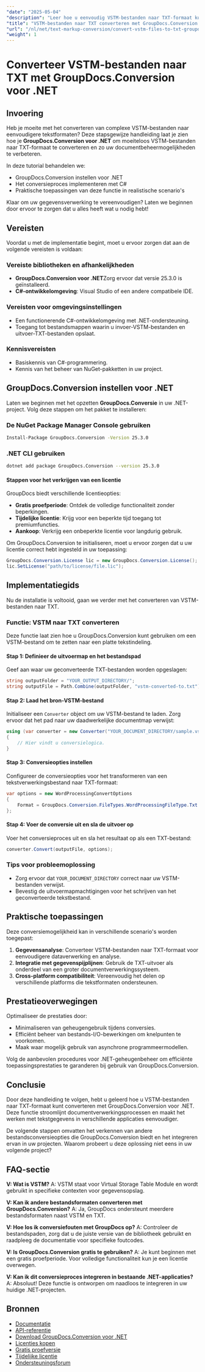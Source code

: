```yaml
---
"date": "2025-05-04"
"description": "Leer hoe u eenvoudig VSTM-bestanden naar TXT-formaat kunt converteren met GroupDocs.Conversion voor .NET met deze uitgebreide handleiding, inclusief installatie en praktische toepassingen."
"title": "VSTM-bestanden naar TXT converteren met GroupDocs.Conversion voor .NET - Stapsgewijze handleiding"
"url": "/nl/net/text-markup-conversion/convert-vstm-files-to-txt-groupdocs-net/"
"weight": 1
---
```


# Converteer VSTM-bestanden naar TXT met GroupDocs.Conversion voor .NET

## Invoering
Heb je moeite met het converteren van complexe VSTM-bestanden naar eenvoudigere tekstformaten? Deze stapsgewijze handleiding laat je zien hoe je **GroupDocs.Conversion voor .NET** om moeiteloos VSTM-bestanden naar TXT-formaat te converteren en zo uw documentbeheermogelijkheden te verbeteren.

In deze tutorial behandelen we:
- GroupDocs.Conversion instellen voor .NET
- Het conversieproces implementeren met C#
- Praktische toepassingen van deze functie in realistische scenario's

Klaar om uw gegevensverwerking te vereenvoudigen? Laten we beginnen door ervoor te zorgen dat u alles heeft wat u nodig hebt!

## Vereisten
Voordat u met de implementatie begint, moet u ervoor zorgen dat aan de volgende vereisten is voldaan:

### Vereiste bibliotheken en afhankelijkheden
- **GroupDocs.Conversion voor .NET**Zorg ervoor dat versie 25.3.0 is geïnstalleerd.
- **C#-ontwikkelomgeving**: Visual Studio of een andere compatibele IDE.

### Vereisten voor omgevingsinstellingen
- Een functionerende C#-ontwikkelomgeving met .NET-ondersteuning.
- Toegang tot bestandsmappen waarin u invoer-VSTM-bestanden en uitvoer-TXT-bestanden opslaat.

### Kennisvereisten
- Basiskennis van C#-programmering.
- Kennis van het beheer van NuGet-pakketten in uw project.

## GroupDocs.Conversion instellen voor .NET

Laten we beginnen met het opzetten **GroupDocs.Conversie** in uw .NET-project. Volg deze stappen om het pakket te installeren:

### De NuGet Package Manager Console gebruiken
```bash
Install-Package GroupDocs.Conversion -Version 25.3.0
```

### .NET CLI gebruiken
```bash
dotnet add package GroupDocs.Conversion --version 25.3.0
```

#### Stappen voor het verkrijgen van een licentie
GroupDocs biedt verschillende licentieopties:
- **Gratis proefperiode**: Ontdek de volledige functionaliteit zonder beperkingen.
- **Tijdelijke licentie**: Krijg voor een beperkte tijd toegang tot premiumfuncties.
- **Aankoop**: Verkrijg een onbeperkte licentie voor langdurig gebruik.

Om GroupDocs.Conversion te initialiseren, moet u ervoor zorgen dat u uw licentie correct hebt ingesteld in uw toepassing:

```csharp
GroupDocs.Conversion.License lic = new GroupDocs.Conversion.License();
lic.SetLicense("path/to/license/file.lic");
```

## Implementatiegids
Nu de installatie is voltooid, gaan we verder met het converteren van VSTM-bestanden naar TXT.

### Functie: VSTM naar TXT converteren
Deze functie laat zien hoe u GroupDocs.Conversion kunt gebruiken om een VSTM-bestand om te zetten naar een platte tekstindeling.

#### Stap 1: Definieer de uitvoermap en het bestandspad
Geef aan waar uw geconverteerde TXT-bestanden worden opgeslagen:

```csharp
string outputFolder = "YOUR_OUTPUT_DIRECTORY/";
string outputFile = Path.Combine(outputFolder, "vstm-converted-to.txt");
```

#### Stap 2: Laad het bron-VSTM-bestand
Initialiseer een `Converter` object om uw VSTM-bestand te laden. Zorg ervoor dat het pad naar uw daadwerkelijke documentmap verwijst:

```csharp
using (var converter = new Converter("YOUR_DOCUMENT_DIRECTORY/sample.vstm"))
{
    // Hier vindt u conversielogica.
}
```

#### Stap 3: Conversieopties instellen
Configureer de conversieopties voor het transformeren van een tekstverwerkingsbestand naar TXT-formaat:

```csharp
var options = new WordProcessingConvertOptions 
{
    Format = GroupDocs.Conversion.FileTypes.WordProcessingFileType.Txt
};
```

#### Stap 4: Voer de conversie uit en sla de uitvoer op
Voer het conversieproces uit en sla het resultaat op als een TXT-bestand:

```csharp
converter.Convert(outputFile, options);
```

### Tips voor probleemoplossing
- Zorg ervoor dat `YOUR_DOCUMENT_DIRECTORY` correct naar uw VSTM-bestanden verwijst.
- Bevestig de uitvoermapmachtigingen voor het schrijven van het geconverteerde tekstbestand.

## Praktische toepassingen
Deze conversiemogelijkheid kan in verschillende scenario's worden toegepast:
1. **Gegevensanalyse**: Converteer VSTM-bestanden naar TXT-formaat voor eenvoudigere dataverwerking en analyse.
2. **Integratie met gegevenspijplijnen**: Gebruik de TXT-uitvoer als onderdeel van een groter documentverwerkingssysteem.
3. **Cross-platform compatibiliteit**: Vereenvoudig het delen op verschillende platforms die tekstformaten ondersteunen.

## Prestatieoverwegingen
Optimaliseer de prestaties door:
- Minimaliseren van geheugengebruik tijdens conversies.
- Efficiënt beheer van bestands-I/O-bewerkingen om knelpunten te voorkomen.
- Maak waar mogelijk gebruik van asynchrone programmeermodellen.

Volg de aanbevolen procedures voor .NET-geheugenbeheer om efficiënte toepassingsprestaties te garanderen bij gebruik van GroupDocs.Conversion.

## Conclusie
Door deze handleiding te volgen, hebt u geleerd hoe u VSTM-bestanden naar TXT-formaat kunt converteren met GroupDocs.Conversion voor .NET. Deze functie stroomlijnt documentverwerkingsprocessen en maakt het werken met tekstgegevens in verschillende applicaties eenvoudiger.

De volgende stappen omvatten het verkennen van andere bestandsconversieopties die GroupDocs.Conversion biedt en het integreren ervan in uw projecten. Waarom probeert u deze oplossing niet eens in uw volgende project?

## FAQ-sectie
**V: Wat is VSTM?**
A: VSTM staat voor Virtual Storage Table Module en wordt gebruikt in specifieke contexten voor gegevensopslag.

**V: Kan ik andere bestandsformaten converteren met GroupDocs.Conversion?**
A: Ja, GroupDocs ondersteunt meerdere bestandsformaten naast VSTM en TXT.

**V: Hoe los ik conversiefouten met GroupDocs op?**
A: Controleer de bestandspaden, zorg dat u de juiste versie van de bibliotheek gebruikt en raadpleeg de documentatie voor specifieke foutcodes.

**V: Is GroupDocs.Conversion gratis te gebruiken?**
A: Je kunt beginnen met een gratis proefperiode. Voor volledige functionaliteit kun je een licentie overwegen.

**V: Kan ik dit conversieproces integreren in bestaande .NET-applicaties?**
A: Absoluut! Deze functie is ontworpen om naadloos te integreren in uw huidige .NET-projecten.

## Bronnen
- [Documentatie](https://docs.groupdocs.com/conversion/net/)
- [API-referentie](https://reference.groupdocs.com/conversion/net/)
- [Download GroupDocs.Conversion voor .NET](https://releases.groupdocs.com/conversion/net/)
- [Licenties kopen](https://purchase.groupdocs.com/buy)
- [Gratis proefversie](https://releases.groupdocs.com/conversion/net/)
- [Tijdelijke licentie](https://purchase.groupdocs.com/temporary-license/)
- [Ondersteuningsforum](https://forum.groupdocs.com/c/conversion/10)